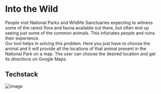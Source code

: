 # Into the Wild

People visit National Parks and Wildlife Sanctuaries expecting to witness some of the rarest flora and fauna available out there, but often end up seeing just some of the common animals. This infuriates people and ruins their experience.</br>
Our tool helps in solving this problem. Here you just have to choose the animal and it will provide all the locations of that animal present in the National Park on a map. The user can choose the desired location and get its directions on Google Maps.</br>

## Techstack
![image](https://user-images.githubusercontent.com/110720044/183282341-1442808a-1f7c-44ea-b77d-0e69e01073b0.png)
